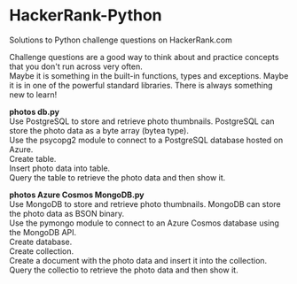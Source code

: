 # HackerRank-Python

Solutions to Python challenge questions on HackerRank.com

Challenge questions are a good way to think about and practice concepts that you don't run across very often.  
Maybe it is something in the built-in functions, types and exceptions. Maybe it is in one of the powerful standard libraries. There is always something new to learn!

**photos db.py**  
Use PostgreSQL to store and retrieve photo thumbnails. PostgreSQL can store the photo data as a byte array (bytea type).  
Use the psycopg2 module to connect to a PostgreSQL database hosted on Azure.  
Create table.  
Insert photo data into table.  
Query the table to retrieve the photo data and then show it.  

**photos Azure Cosmos MongoDB.py**  
Use MongoDB to store and retrieve photo thumbnails. MongoDB can store the photo data as BSON binary.  
Use the pymongo module to connect to an Azure Cosmos database using the MongoDB API.  
Create database.  
Create collection.  
Create a document with the photo data and insert it into the collection.  
Query the collectio to retrieve the photo data and then show it.  
